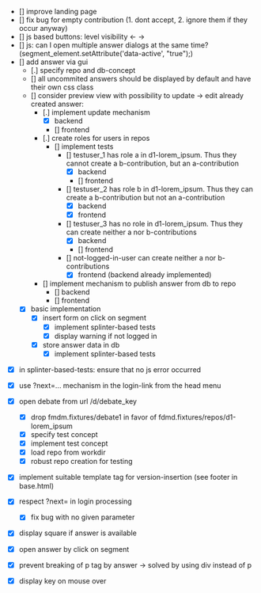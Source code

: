 - [] improve landing page
- [] fix bug for empty contribution (1. dont accept, 2. ignore them if they occur anyway)
- [] js based buttons: level visibility ← →
- [] js: can I open multiple answer dialogs at the same time? (segment_element.setAttribute('data-active', "true");)
- [] add answer via gui
    - [.] specify repo and db-concept
    - [] all uncommited answers should be displayed by default and have their own css class
    - [] consider preview view with possibility to update -> edit already created answer:
        - [.] implement update mechanism
            - [x] backend
            - [] frontend
        - [.] create roles for users in repos
            - [] implement tests
                - [] testuser_1 has role a in d1-lorem_ipsum. Thus they cannot create a b-contribution, but an a-contribution
                    - [x] backend
                    - [] frontend
                - [] testuser_2 has role b in d1-lorem_ipsum. Thus they can create a b-contribution but not an a-contribution
                    - [x] backend
                    - [x] frontend
                - [] testuser_3 has no role in d1-lorem_ipsum. Thus they can create neither a nor b-contributions
                    - [x] backend
                    - [] frontend
                - [] not-logged-in-user can create neither a nor b-contributions
                    - [x] frontend (backend already implemented)
        - [] implement mechanism to publish answer from db to repo
            - [] backend
            - [] frontend
    - [x] basic implementation
        - [x] insert form on click on segment
            - [x] implement splinter-based tests
            - [x] display warning if not logged in
        - [x] store answer data in db
            - [x] implement splinter-based tests

- [x] in splinter-based-tests: ensure that no js error occurred
- [x] use ?next=... mechanism in the login-link from the head menu

- [x] open debate from url /d/debate_key
    - [x] drop fmdm.fixtures/debate1 in favor of fdmd.fixtures/repos/d1-lorem_ipsum
    - [x] specify test concept
    - [x] implement test concept
    - [x] load repo from workdir
    - [x] robust repo creation for testing
- [x] implement suitable template tag for version-insertion (see footer in base.html)
- [x] respect ?next= in login processing
    - [x] fix bug with no given parameter
- [x] display square if answer is available
- [x] open answer by click on segment
- [x] prevent breaking of p tag by answer -> solved by using div instead of p
- [x] display key on mouse over
